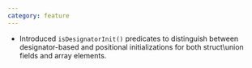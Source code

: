 ```yaml
---
category: feature
---
```

* Introduced `isDesignatorInit()` predicates to distinguish between designator-based and positional initializations for both struct\union fields and array elements.